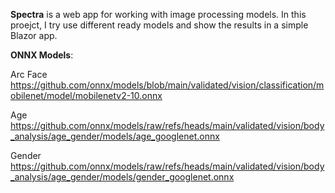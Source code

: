 **Spectra** is a web app for working with image processing models. In this proejct, I try use different ready models and show the results in a simple Blazor app.

**ONNX Models**: 

Arc Face 
https://github.com/onnx/models/blob/main/validated/vision/classification/mobilenet/model/mobilenetv2-10.onnx

Age
https://github.com/onnx/models/raw/refs/heads/main/validated/vision/body_analysis/age_gender/models/age_googlenet.onnx

Gender
https://github.com/onnx/models/raw/refs/heads/main/validated/vision/body_analysis/age_gender/models/gender_googlenet.onnx
